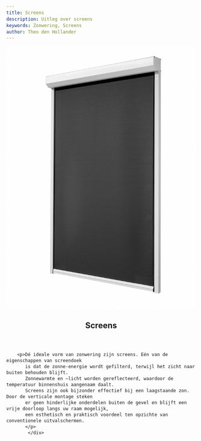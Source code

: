 ```yaml
---
title: Screens
description: Uitleg over screens
keywords: Zonwering, Screens
author: Theo den Hollander
---
```

<article class="blog full">
    <div class="image">
        <img src="/img/screens.jpg" alt="Screens">
    </div>
    <!-- Inner -->
    <div class="inner">
        <header>
            <h1>Screens</h1>
        </header>
         
        <p>Dé ideale vorm van zonwering zijn screens. Eén van de eigenschappen van screendoek 
           is dat de zonne-energie wordt gefilterd, terwijl het zicht naar buiten behouden blijft. 
           Zonnewarmte en –licht worden gereflecteerd, waardoor de temperatuur binnenshuis aangenaam daalt. 
           Screens zijn ook bijzonder effectief bij een laagstaande zon. Door de verticale montage steken 
           er geen hinderlijke onderdelen buiten de gevel en blijft een vrije doorloop langs uw raam mogelijk, 
           een esthetisch en praktisch voordeel ten opzichte van conventionele uitvalschermen.
           </p>    
            </div>
</article>
